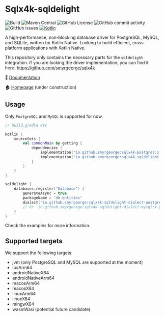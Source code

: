# Sqlx4k-sqldelight

![Build](https://github.com/smyrgeorge/sqlx4k-sqldelight/actions/workflows/ci.yml/badge.svg)
![Maven Central](https://img.shields.io/maven-central/v/io.github.smyrgeorge/sqlx4k-sqldelight)
![GitHub License](https://img.shields.io/github/license/smyrgeorge/sqlx4k-sqldelight)
![GitHub commit activity](https://img.shields.io/github/commit-activity/w/smyrgeorge/sqlx4k-sqldelight)
![GitHub issues](https://img.shields.io/github/issues/smyrgeorge/sqlx4k-sqldelight)
[![Kotlin](https://img.shields.io/badge/kotlin-2.2.10-blue.svg?logo=kotlin)](http://kotlinlang.org)

A high-performance, non-blocking database driver for PostgreSQL, MySQL, and SQLite, written for Kotlin Native.
Looking to build efficient, cross-platform applications with Kotlin Native.

This repository only contains the necessary parts for the `sqldelight` integration.
If you are looking the driver implementation, you can find it here: https://github.com/smyrgeorge/sqlx4k

📖 [Documentation](https://smyrgeorge.github.io/sqlx4k-sqldelight/)

🏠 [Homepage](https://smyrgeorge.github.io/) (under construction)

## Usage

Only `PostgreSQL` and `MySQL` is supported for now.

```kotlin
// build.gradle.kts

kotlin {
    sourceSets {
        val commonMain by getting {
            dependencies {
                implementation("io.github.smyrgeorge:sqlx4k-postgres:x.y.z")
                implementation("io.github.smyrgeorge:sqlx4k-sqldelight:x.y.z")
            }
        }
    }
}

sqldelight {
    databases.register("Database") {
        generateAsync = true
        packageName = "db.entities"
        dialect("io.github.smyrgeorge:sqlx4k-sqldelight-dialect-postgres:x.y.z")
        // Or 'io.github.smyrgeorge:sqlx4k-sqldelight-dialect-mysql:x.y.z' for MySQl. 
    }
}
```

Check the examples for more information.

## Supported targets

We support the following targets:

- jvm (only PostgreSQL and MySQL are supported at the moment)
- iosArm64
- androidNativeX64
- androidNativeArm64
- macosArm64
- macosX64
- linuxArm64
- linuxX64
- mingwX64
- wasmWasi (potential future candidate)
